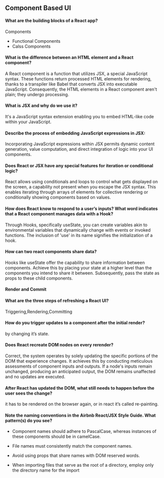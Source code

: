 ## Component Based UI

#### What are the building blocks of a React app?

Components 
* Functional Components 
*  Calss Components

#### What is the difference between an HTML element and a React component?

A React component is a function that utilizes JSX, a special JavaScript syntax. These functions return processed HTML elements for rendering, thanks to a transpiler like Babel that converts JSX into executable JavaScript. Consequently, the HTML elements in a React component aren't plain; they undergo processing.

#### What is JSX and why do we use it?


It's a JavaScript syntax extension enabling you to embed HTML-like code within your JavaScript.

#### Describe the process of embedding JavaScript expressions in JSX:

Incorporating JavaScript expressions within JSX permits dynamic content generation, value computation, and direct integration of logic into your UI components.

#### Does React or JSX have any special features for iteration or conditional logic?

React allows using conditionals and loops to control what gets displayed on the screen, a capability not present when you escape the JSX syntax. This enables iterating through arrays of elements for collective rendering or conditionally showing components based on values.

#### How does React know to respond to a user’s inputs? What word indicates that a React component manages data with a Hook?

Through Hooks, specifically useState, you can create variables akin to environmental variables that dynamically change with events or invoked functions. The inclusion of 'use' in its name signifies the initialization of a hook.

#### How can two react components share data?


Hooks like useState offer the capability to share information between components. Achieve this by placing your state at a higher level than the components you intend to share it between. Subsequently, pass the state as props to these child components.

#### Render and Commit

#### What are the three steps of refreshing a React UI?

Triggering,Rendering,Committing

#### How do you trigger updates to a component after the initial render?
by changing it’s state.

#### Does React recreate DOM nodes on every rerender?

Correct, the system operates by solely updating the specific portions of the DOM that experience changes. It achieves this by conducting meticulous assessments of component inputs and outputs. If a node's inputs remain unchanged, producing an anticipated output, the DOM remains unaffected and no updates are executed.

#### After React has updated the DOM, what still needs to happen before the user sees the change?

it has to be rendered on the browser again, or in react it’s called re-painting.

#### Note the naming conventions in the Airbnb React/JSX Style Guide. What pattern(s) do you see?

* Component names should adhere to PascalCase, whereas instances of these components should be in camelCase.

* File names must consistently match the component names.

* Avoid using props that share names with DOM reserved words.

* When importing files that serve as the root of a directory, employ only the directory name for the import




